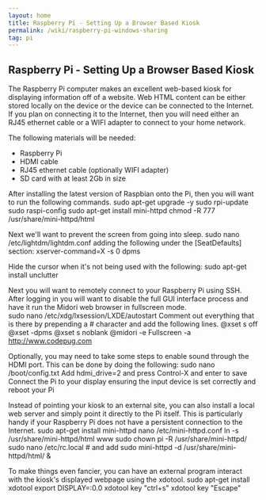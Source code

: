 ```yaml
---
layout: home
title: Raspberry Pi - Setting Up a Browser Based Kiosk
permalink: /wiki/raspberry-pi-windows-sharing
tag: pi
---
```


## Raspberry Pi - Setting Up a Browser Based Kiosk

The Raspberry Pi computer makes an excellent web-based kiosk for displaying information off of a website. Web HTML content can be either stored locally on the device or the device can be connected to the Internet.  If you plan on connecting it to the Internet, then you will need either an RJ45 ethernet cable or a WIFI adapter to connect to your home network.  

The following materials will be needed:
  * Raspberry Pi
  * HDMI cable
  * RJ45 ethernet cable (optionally WIFI adapter)
  * SD card with at least 2Gb in size

After installing the latest version of Raspbian onto the Pi, then you will want to run the following commands.
    sudo apt-get upgrade -y
    sudo rpi-update
    sudo raspi-config
    sudo apt-get install mini-httpd
    chmod -R 777 /usr/share/mini-httpd/html

Next we'll want to prevent the screen from going into sleep.
    sudo nano /etc/lightdm/lightdm.conf adding the following under the [SeatDefaults] section: xserver-command=X -s 0 dpms

Hide the cursor when it's not being used with the following:
   sudo apt-get install unclutter

Next you will want to remotely connect to your Raspberry Pi using SSH.  After logging in you will want to disable the full GUI interface process and have it run the Midori web browser in fullscreen mode.  
    sudo nano /etc/xdg/lxsession/LXDE/autostart 
Comment out everything that is there by prepending a # character and add the following lines.
    @xset s off
    @xset -dpms
    @xset s noblank
    @midori -e Fullscreen -a http://www.codepug.com

Optionally, you may need to take some steps to enable sound through the HDMI port.  This can be done by doing the following:
    sudo nano /boot/config.txt
    Add hdmi_drive=2 and press Control-X and enter to save
    Connect the Pi to your display ensuring the input device is set correctly and reboot your Pi
    
Instead of pointing your kiosk to an external site, you can also install a local web server and simply point it directly to the Pi itself.  This is particularly handy if your Raspberry Pi does not have a persistent connection to the Internet.
    sudo apt-get install mini-httpd
    nano /etc/mini-httpd.conf
    ln -s /usr/share/mini-httpd/html www
    sudo chown pi -R /usr/share/mini-httpd/
    sudo nano /etc/rc.local # and add sudo mini-httpd -d /usr/share/mini-httpd/html/ &
    
To make things even fancier, you can have an external program interact with the kiosk's displayed webpage using the xdotool.
    sudo apt-get install xdotool
    export DISPLAY=:0.0
    xdotool key "ctrl+s"
    xdotool key "Escape"